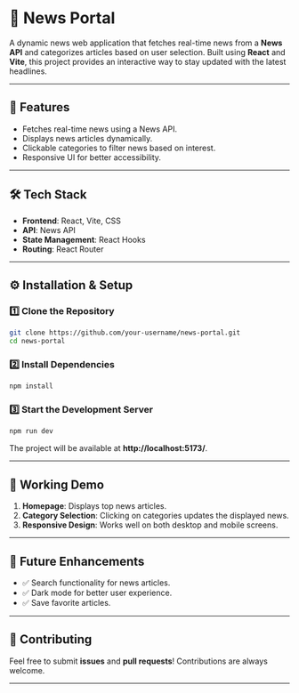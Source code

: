 # 📰 News Portal

A dynamic news web application that fetches real-time news from a **News API** and categorizes articles based on user selection. Built using **React** and **Vite**, this project provides an interactive way to stay updated with the latest headlines.

---

## 🚀 Features
- Fetches real-time news using a News API.
- Displays news articles dynamically.
- Clickable categories to filter news based on interest.
- Responsive UI for better accessibility.

---

## 🛠 Tech Stack
- **Frontend**: React, Vite, CSS
- **API**: News API
- **State Management**: React Hooks
- **Routing**: React Router

---

## ⚙ Installation & Setup

### 1️⃣ Clone the Repository
```bash
git clone https://github.com/your-username/news-portal.git
cd news-portal
```

### 2️⃣ Install Dependencies
```bash
npm install
```

### 3️⃣ Start the Development Server
```bash
npm run dev
```
The project will be available at **http://localhost:5173/**.

---

## 📸 Working Demo
1. **Homepage**: Displays top news articles.
2. **Category Selection**: Clicking on categories updates the displayed news.
3. **Responsive Design**: Works well on both desktop and mobile screens.

---

## 📝 Future Enhancements
- ✅ Search functionality for news articles.
- ✅ Dark mode for better user experience.
- ✅ Save favorite articles.

---

## 🤝 Contributing
Feel free to submit **issues** and **pull requests**! Contributions are always welcome.

---

